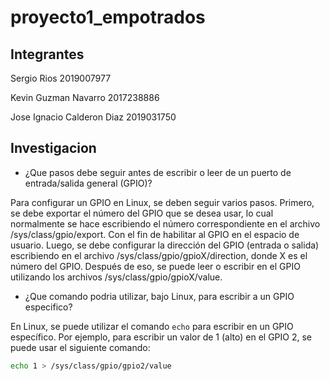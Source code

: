 # proyecto1_empotrados

## Integrantes

Sergio Rios 2019007977

Kevin Guzman Navarro 2017238886

Jose Ignacio Calderon Diaz 2019031750

## Investigacion

- ¿Que pasos debe seguir antes de escribir o leer de un puerto de entrada/salida general (GPIO)?

Para configurar un GPIO en Linux, se deben seguir varios pasos. Primero, se debe exportar el número del GPIO que se desea usar, lo cual normalmente se hace escribiendo el número correspondiente en el archivo /sys/class/gpio/export. Con el fin de habilitar al GPIO en el espacio de usuario. Luego, se debe configurar la dirección del GPIO (entrada o salida) escribiendo en el archivo /sys/class/gpio/gpioX/direction, donde X es el número del GPIO. Después de eso, se puede leer o escribir en el GPIO utilizando los archivos /sys/class/gpio/gpioX/value.

- ¿Que comando podria utilizar, bajo Linux, para escribir a un GPIO especifico?

En Linux, se puede utilizar el comando `echo` para escribir en un GPIO específico. Por ejemplo, para escribir un valor de 1 (alto) en el GPIO 2, se puede usar el siguiente comando:

```bash
echo 1 > /sys/class/gpio/gpio2/value
``` 

